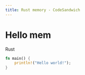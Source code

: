 ```yaml
---
title: Rust memory - CodeSandwich
---
```

# Hello mem
Rust
```rust
fn main() {
    println!("Hello world!");
}
```
